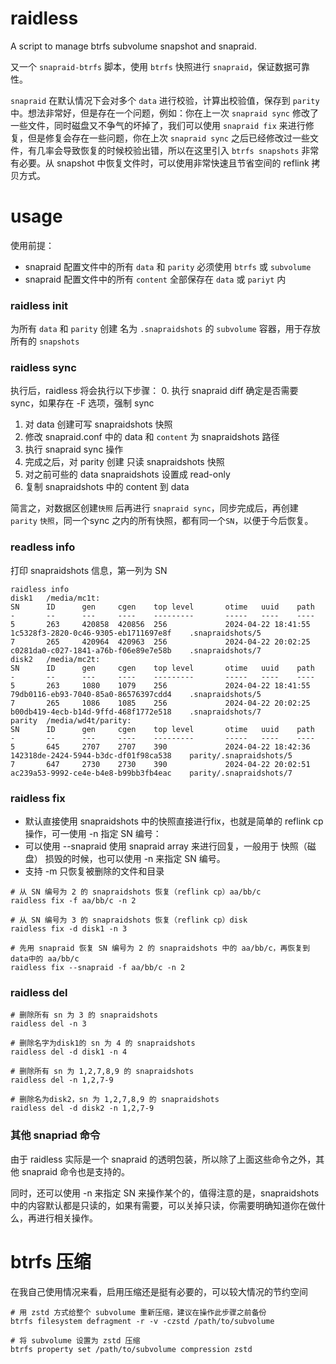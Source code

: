 # raidless

A script to manage btrfs subvolume snapshot and snapraid.

又一个 `snapraid-btrfs` 脚本，使用 `btrfs` 快照进行 `snapraid`，保证数据可靠性。

`snapraid` 在默认情况下会对多个 `data` 进行校验，计算出校验值，保存到 `parity` 中。想法非常好，但是存在一个问题，例如：你在上一次 `snapraid sync` 修改了一些文件，同时磁盘又不争气的坏掉了，我们可以使用 `snapraid fix` 来进行修复，但是修复会存在一些问题，你在上次 `snapraid sync` 之后已经修改过一些文件，有几率会导致恢复的时候校验出错，所以在这里引入 `btrfs snapshots` 非常有必要。从 snapshot 中恢复文件时，可以使用非常快速且节省空间的 reflink 拷贝方式。

# usage

使用前提：

  - snapraid 配置文件中的所有 `data` 和 `parity` 必须使用 `btrfs` 或 `subvolume`
  - snapraid 配置文件中的所有 `content` 全部保存在 `data` 或 `pariyt` 内

### raidless init

为所有 `data` 和 `parity` 创建 名为 `.snapraidshots` 的 `subvolume` 容器，用于存放所有的 `snapshots`

### raidless sync

执行后，raidless 将会执行以下步骤：
0. 执行 snapraid diff 确定是否需要 sync，如果存在 -F 选项，强制 sync
1. 对 data 创建可写 snapraidshots 快照
2. 修改 snapraid.conf 中的 data 和 `content` 为 snapraidshots 路径
3. 执行 snapraid sync 操作
4. 完成之后，对 parity 创建 只读 snapraidshots 快照
5. 对之前可些的 data snapraidshots 设置成 read-only
6. 复制 snapraidshots 中的 content 到 data

简言之，对数据区创建`快照` 后再进行 `snapraid sync`，同步完成后，再创建 `parity` `快照`，同一个sync 之内的所有快照，都有同一个`SN`，以便于今后恢复。

### readless info

打印 snapraidshots 信息，第一列为 SN
```
raidless info
disk1   /media/mc1t:
SN      ID      gen     cgen    top level       otime   uuid    path
-       --      ---     ----    ---------       -----   ----    ----
5       263     420858  420856  256             2024-04-22 18:41:55     1c5328f3-2820-0c46-9305-eb1711697e8f    .snapraidshots/5
7       265     420964  420963  256             2024-04-22 20:02:25     c0281da0-c027-1841-a76b-f06e89e7e58b    .snapraidshots/7
disk2   /media/mc2t:
SN      ID      gen     cgen    top level       otime   uuid    path
-       --      ---     ----    ---------       -----   ----    ----
5       263     1080    1079    256             2024-04-22 18:41:55     79db0116-eb93-7040-85a0-86576397cdd4    .snapraidshots/5
7       265     1086    1085    256             2024-04-22 20:02:25     b00db419-4ecb-b14d-9ffd-468f1772e518    .snapraidshots/7
parity  /media/wd4t/parity:
SN      ID      gen     cgen    top level       otime   uuid    path
-       --      ---     ----    ---------       -----   ----    ----
5       645     2707    2707    390             2024-04-22 18:42:36     142318de-2424-5944-b3dc-df01f98ca538    parity/.snapraidshots/5
7       647     2730    2730    390             2024-04-22 20:02:51     ac239a53-9992-ce4e-b4e8-b99bb3fb4eac    parity/.snapraidshots/7
  ```

### raidless fix

- 默认直接使用 snapraidshots 中的快照直接进行fix，也就是简单的 reflink cp 操作，可一使用 -n 指定 SN 编号：
- 可以使用 --snapraid 使用 snapraid array 来进行回复，一般用于 快照（磁盘） 损毁的时候，也可以使用 -n 来指定 SN 编号。
- 支持 -m 只恢复被删除的文件和目录
```
# 从 SN 编号为 2 的 snapraidshots 恢复（reflink cp）aa/bb/c
raidless fix -f aa/bb/c -n 2

# 从 SN 编号为 3 的 snapraidshots 恢复（reflink cp）disk
raidless fix -d disk1 -n 3

# 先用 snapraid 恢复 SN 编号为 2 的 snapraidshots 中的 aa/bb/c，再恢复到data中的 aa/bb/c
raidless fix --snapraid -f aa/bb/c -n 2
```
### raidless del
```
# 删除所有 sn 为 3 的 snapraidshots
raidless del -n 3

# 删除名字为disk1的 sn 为 4 的 snapraidshots
raidless del -d disk1 -n 4

# 删除所有 sn 为 1,2,7,8,9 的 snapraidshots
raidless del -n 1,2,7-9

# 删除名为disk2，sn 为 1,2,7,8,9 的 snapraidshots
raidless del -d disk2 -n 1,2,7-9 
```
### 其他 snapriad 命令

由于 raidless 实际是一个 snapraid 的透明包装，所以除了上面这些命令之外，其他 snapraid 命令也是支持的。

同时，还可以使用 -n 来指定 SN 来操作某个<SN>的，值得注意的是，snapraidshots 中的内容默认都是只读的，如果有需要，可以关掉只读，你需要明确知道你在做什么，再进行相关操作。

# btrfs 压缩

在我自己使用情况来看，启用压缩还是挺有必要的，可以较大情况的节约空间
```
# 用 zstd 方式给整个 subvolume 重新压缩，建议在操作此步骤之前备份
btrfs filesystem defragment -r -v -czstd /path/to/subvolume

# 将 subvolume 设置为 zstd 压缩
btrfs property set /path/to/subvolume compression zstd
```